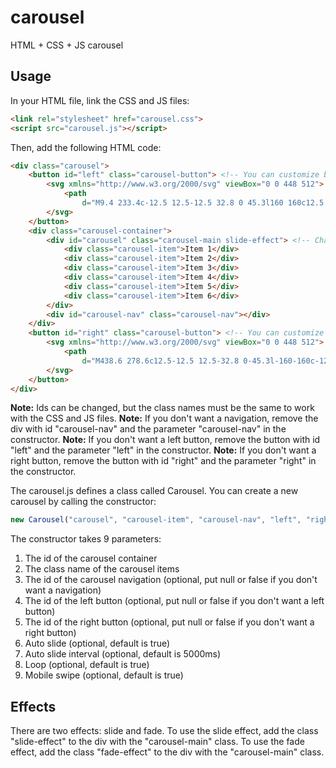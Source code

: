 # carousel

HTML + CSS + JS carousel

## Usage

In your HTML file, link the CSS and JS files:

```html
<link rel="stylesheet" href="carousel.css">
<script src="carousel.js"></script>
```

Then, add the following HTML code:

```html
<div class="carousel">
    <button id="left" class="carousel-button"> <!-- You can customize buttons with your own SVG -->
        <svg xmlns="http://www.w3.org/2000/svg" viewBox="0 0 448 512">
            <path
                d="M9.4 233.4c-12.5 12.5-12.5 32.8 0 45.3l160 160c12.5 12.5 32.8 12.5 45.3 0s12.5-32.8 0-45.3L109.2 288 416 288c17.7 0 32-14.3 32-32s-14.3-32-32-32l-306.7 0L214.6 118.6c12.5-12.5 12.5-32.8 0-45.3s-32.8-12.5-45.3 0l-160 160z" />
        </svg>
    </button>
    <div class="carousel-container">
        <div id="carousel" class="carousel-main slide-effect"> <!-- Change slide-effect to fade-effect to use fade effect -->
            <div class="carousel-item">Item 1</div>
            <div class="carousel-item">Item 2</div>
            <div class="carousel-item">Item 3</div>
            <div class="carousel-item">Item 4</div>
            <div class="carousel-item">Item 5</div>
            <div class="carousel-item">Item 6</div>
        </div>
        <div id="carousel-nav" class="carousel-nav"></div>
    </div>
    <button id="right" class="carousel-button"> <!-- You can customize buttons with your own SVG -->
        <svg xmlns="http://www.w3.org/2000/svg" viewBox="0 0 448 512">
            <path
                d="M438.6 278.6c12.5-12.5 12.5-32.8 0-45.3l-160-160c-12.5-12.5-32.8-12.5-45.3 0s-12.5 32.8 0 45.3L338.8 224 32 224c-17.7 0-32 14.3-32 32s14.3 32 32 32l306.7 0L233.4 393.4c-12.5 12.5-12.5 32.8 0 45.3s32.8 12.5 45.3 0l160-160z" />
        </svg>
    </button>
</div>
```

__Note:__ Ids can be changed, but the class names must be the same to work with the CSS and JS files.
__Note:__ If you don't want a navigation, remove the div with id "carousel-nav" and the parameter "carousel-nav" in the constructor.
__Note:__ If you don't want a left button, remove the button with id "left" and the parameter "left" in the constructor.
__Note:__ If you don't want a right button, remove the button with id "right" and the parameter "right" in the constructor.

The carousel.js defines a class called Carousel. You can create a new carousel by calling the constructor:

```js
new Carousel("carousel", "carousel-item", "carousel-nav", "left", "right", true, 5000, true, true);
```

The constructor takes 9 parameters:

1. The id of the carousel container
2. The class name of the carousel items
3. The id of the carousel navigation (optional, put null or false if you don't want a navigation)
4. The id of the left button (optional, put null or false if you don't want a left button)
5. The id of the right button (optional, put null or false if you don't want a right button)
6. Auto slide (optional, default is true)
7. Auto slide interval (optional, default is 5000ms)
8. Loop (optional, default is true)
9. Mobile swipe (optional, default is true)

## Effects

There are two effects: slide and fade. To use the slide effect, add the class "slide-effect" to the div with the "carousel-main" class. To use the fade effect, add the class "fade-effect" to the div with the "carousel-main" class.
